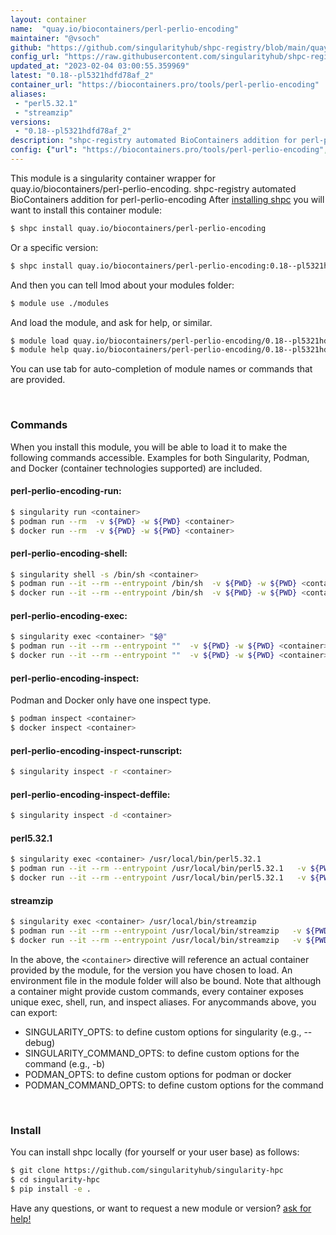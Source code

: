 ```yaml
---
layout: container
name:  "quay.io/biocontainers/perl-perlio-encoding"
maintainer: "@vsoch"
github: "https://github.com/singularityhub/shpc-registry/blob/main/quay.io/biocontainers/perl-perlio-encoding/container.yaml"
config_url: "https://raw.githubusercontent.com/singularityhub/shpc-registry/main/quay.io/biocontainers/perl-perlio-encoding/container.yaml"
updated_at: "2023-02-04 03:00:55.359969"
latest: "0.18--pl5321hdfd78af_2"
container_url: "https://biocontainers.pro/tools/perl-perlio-encoding"
aliases:
 - "perl5.32.1"
 - "streamzip"
versions:
 - "0.18--pl5321hdfd78af_2"
description: "shpc-registry automated BioContainers addition for perl-perlio-encoding"
config: {"url": "https://biocontainers.pro/tools/perl-perlio-encoding", "maintainer": "@vsoch", "description": "shpc-registry automated BioContainers addition for perl-perlio-encoding", "latest": {"0.18--pl5321hdfd78af_2": "sha256:44e025887ead80cdceabdd237b2d134abcf97209a397cd64b6de368ef88a23ff"}, "tags": {"0.18--pl5321hdfd78af_2": "sha256:44e025887ead80cdceabdd237b2d134abcf97209a397cd64b6de368ef88a23ff"}, "docker": "quay.io/biocontainers/perl-perlio-encoding", "aliases": {"perl5.32.1": "/usr/local/bin/perl5.32.1", "streamzip": "/usr/local/bin/streamzip"}}
---
```


This module is a singularity container wrapper for quay.io/biocontainers/perl-perlio-encoding.
shpc-registry automated BioContainers addition for perl-perlio-encoding
After [installing shpc](#install) you will want to install this container module:


```bash
$ shpc install quay.io/biocontainers/perl-perlio-encoding
```

Or a specific version:

```bash
$ shpc install quay.io/biocontainers/perl-perlio-encoding:0.18--pl5321hdfd78af_2
```

And then you can tell lmod about your modules folder:

```bash
$ module use ./modules
```

And load the module, and ask for help, or similar.

```bash
$ module load quay.io/biocontainers/perl-perlio-encoding/0.18--pl5321hdfd78af_2
$ module help quay.io/biocontainers/perl-perlio-encoding/0.18--pl5321hdfd78af_2
```

You can use tab for auto-completion of module names or commands that are provided.

<br>

### Commands

When you install this module, you will be able to load it to make the following commands accessible.
Examples for both Singularity, Podman, and Docker (container technologies supported) are included.

#### perl-perlio-encoding-run:

```bash
$ singularity run <container>
$ podman run --rm  -v ${PWD} -w ${PWD} <container>
$ docker run --rm  -v ${PWD} -w ${PWD} <container>
```

#### perl-perlio-encoding-shell:

```bash
$ singularity shell -s /bin/sh <container>
$ podman run --it --rm --entrypoint /bin/sh  -v ${PWD} -w ${PWD} <container>
$ docker run --it --rm --entrypoint /bin/sh  -v ${PWD} -w ${PWD} <container>
```

#### perl-perlio-encoding-exec:

```bash
$ singularity exec <container> "$@"
$ podman run --it --rm --entrypoint ""  -v ${PWD} -w ${PWD} <container> "$@"
$ docker run --it --rm --entrypoint ""  -v ${PWD} -w ${PWD} <container> "$@"
```

#### perl-perlio-encoding-inspect:

Podman and Docker only have one inspect type.

```bash
$ podman inspect <container>
$ docker inspect <container>
```

#### perl-perlio-encoding-inspect-runscript:

```bash
$ singularity inspect -r <container>
```

#### perl-perlio-encoding-inspect-deffile:

```bash
$ singularity inspect -d <container>
```


#### perl5.32.1

```bash
$ singularity exec <container> /usr/local/bin/perl5.32.1
$ podman run --it --rm --entrypoint /usr/local/bin/perl5.32.1   -v ${PWD} -w ${PWD} <container> -c " $@"
$ docker run --it --rm --entrypoint /usr/local/bin/perl5.32.1   -v ${PWD} -w ${PWD} <container> -c " $@"
```


#### streamzip

```bash
$ singularity exec <container> /usr/local/bin/streamzip
$ podman run --it --rm --entrypoint /usr/local/bin/streamzip   -v ${PWD} -w ${PWD} <container> -c " $@"
$ docker run --it --rm --entrypoint /usr/local/bin/streamzip   -v ${PWD} -w ${PWD} <container> -c " $@"
```



In the above, the `<container>` directive will reference an actual container provided
by the module, for the version you have chosen to load. An environment file in the
module folder will also be bound. Note that although a container
might provide custom commands, every container exposes unique exec, shell, run, and
inspect aliases. For anycommands above, you can export:

 - SINGULARITY_OPTS: to define custom options for singularity (e.g., --debug)
 - SINGULARITY_COMMAND_OPTS: to define custom options for the command (e.g., -b)
 - PODMAN_OPTS: to define custom options for podman or docker
 - PODMAN_COMMAND_OPTS: to define custom options for the command

<br>

### Install

You can install shpc locally (for yourself or your user base) as follows:

```bash
$ git clone https://github.com/singularityhub/singularity-hpc
$ cd singularity-hpc
$ pip install -e .
```

Have any questions, or want to request a new module or version? [ask for help!](https://github.com/singularityhub/singularity-hpc/issues)